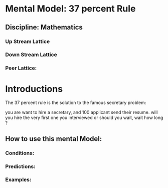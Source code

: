# Mental Model: 37 percent Rule

## Discipline: Mathematics

### Up Stream Lattice


### Down Stream Lattice

### Peer Lattice:

# Introductions

The 37 percent rule is the solution to the famous secretary problem:

you are want to hire a secretary, and 100 applicant send their resume.  will you hire the very first one you interviewed or should you wait, wait how long ?



## How to use this mental Model:



### Conditions:

### Predictions:

### Examples:


